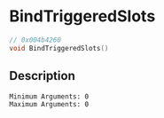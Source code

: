 # BindTriggeredSlots
```c
// 0x004b4260
void BindTriggeredSlots()
```
## Description
```
Minimum Arguments: 0
Maximum Arguments: 0
```
